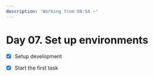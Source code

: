 ```yaml
---
description: 'Working from 08:54 ~'
---
```


# Day 07. Set up environments

* [x] Setup development
* [x] Start the first task



